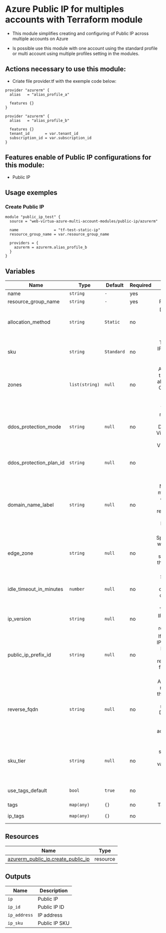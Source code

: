 # Azure Public IP for multiples accounts with Terraform module
* This module simplifies creating and configuring of Public IP across multiple accounts on Azure

* Is possible use this module with one account using the standard profile or multi account using multiple profiles setting in the modules.

## Actions necessary to use this module:

* Criate file provider.tf with the exemple code below:
```hcl
provider "azurerm" {
  alias   = "alias_profile_a"

  features {}
}

provider "azurerm" {
  alias   = "alias_profile_b"

  features {}
  tenant_id       = var.tenant_id
  subscription_id = var.subscription_id
}
```


## Features enable of Public IP configurations for this module:

- Public IP

## Usage exemples


### Create Public IP

```hcl
module "public_ip_test" {
  source = "web-virtua-azure-multi-account-modules/public-ip/azurerm"

  name                = "tf-test-static-ip"
  resource_group_name = var.resource_group_name

  providers = {
    azurerm = azurerm.alias_profile_b
  }
}
```

## Variables

| Name | Type | Default | Required | Description | Options |
|------|-------------|------|---------|:--------:|:--------|
| name | `string` | `-` | yes | Public IP name | `-` |
| resource_group_name | `string` | `-` | yes | Resource group name | `-` |
| allocation_method | `string` | `Static` | no | Defines the allocation method for this IP address. Possible values are Static or Dynamic | `*`Static <br> `*`Dynamic |
| sku | `string` | `Standard` | no | The SKU of the Public IP. Accepted values are Basic and Standard. Defaults to Basic | `*`Basic <br> `*`Standard |
| zones | `list(string)` | `null` | no | A collection containing the availability zone to allocate the Public IP in. Changing this forces a new resource to be created | `-` |
| ddos_protection_mode | `string` | `null` | no | The DDoS protection mode of the public IP. Possible values are Disabled, Enabled, and VirtualNetworkInherited. Defaults to VirtualNetworkInherited | `-` |
| ddos_protection_plan_id | `string` | `null` | no | The ID of DDoS protection plan associated with the public IP | `-` |
| domain_name_label | `string` | `null` | no | Label for the Domain Name. Will be used to make up the FQDN. If a domain name label is specified, an A DNS record is created for the public IP in the Microsoft Azure DNS system | `-` |
| edge_zone | `string` | `null` | no | Specifies the Edge Zone within the Azure Region where this Public IP should exist. Changing this forces a new Public IP to be created | `-` |
| idle_timeout_in_minutes | `number` | `null` | no | Specifies the timeout for the TCP idle connection. The value can be set between 4 and 30 minutes | `-` |
| ip_version | `string` | `null` | no | The IP Version to use, IPv6 or IPv4. Changing this forces a new resource to be created | `-` |
| public_ip_prefix_id | `string` | `null` | no | If specified then public IP address allocated will be provided from the public IP prefix resource. Changing this forces a new resource to be created | `-` |
| reverse_fqdn | `string` | `null` | no | A fully qualified domain name that resolves to this public IP address. If the reverseFqdn is specified, then a PTR DNS record is created pointing from the IP address in the in-addr.arpa domain to the reverse FQDN | `-` |
| sku_tier | `string` | `null` | no | The SKU Tier that should be used for the Public IP. Possible values are Regional and Global. Defaults to Regional | `-` |
| use_tags_default | `bool` | `true` | no | If true will be use the tags default to resources | `*`false <br> `*`true |
| tags | `map(any)` | `{}` | no | Tags to virtual Public IP | `-` |
| ip_tags | `map(any)` | `{}` | no | Tags to assign to the public IP | `-` |


## Resources

| Name | Type |
|------|------|
| [azurerm_public_ip.create_public_ip](https://registry.terraform.io/providers/hashicorp/azurerm/latest/docs/resources/public_ip) | resource |

## Outputs

| Name | Description |
|------|-------------|
| `ip` | Public IP |
| `ip_id` | Public IP ID |
| `ip_address` | IP address |
| `ip_sku` | Public IP SKU |
